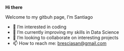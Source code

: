 **Hi there**

Welcome to my gitbuh page, I’m Santiago

- 👀 I’m interested in coding
- 🌱 I’m currently improving my skills in Data Science
- 💞️ I’m looking to collaborate on interesting projects
- 📫 How to reach me: bresciasan@gmail.com

<!---
Alseth08/Alseth08 is a ✨ special ✨ repository because its `README.md` (this file) appears on your GitHub profile.
You can click the Preview link to take a look at your changes.
--->
